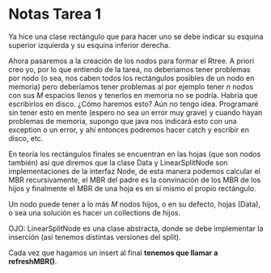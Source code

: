 # Notas Tarea 1

Ya hice una clase rectángulo que para hacer uno se debe indicar su esquina superior izquierda y su esquina inferior derecha.  

Ahora pasaremos a la creación de los nodos para formar el Rtree. A priori creo yo, por lo que entiendo de la tarea, no deberiamos tener problemas por nodo (o sea, nos caben todos los rectángulos posibles de un nodo en memoria) pero deberíamos tener problemas al por ejemplo tener $n$ nodos con sus $M$ espacios llenos y tenerlos en memoria no se podría. Habría que escribirlos en disco. ¿Cómo haremos esto? Aún no tengo idea. Programaré sin tener esto en mente (espero no sea un error muy grave) y cuando hayan problemas de memoria, supongo que java nos indicará esto con una exception o un error, y ahí entonces podremos hacer catch y escribir en disco, etc.  

En teoría los rectángulos finales se encuentran en las hojas (que son nodos también) así que diremos que la clase Data y LinearSplitNode son implementaciones de la interfaz Node, de esta manera podemos calcular el MBR recursivamente, el MBR del padre es la convinación de los MBR de los hijos y finalmente el MBR de una hoja es en sí mismo el propio rectángulo.

Un nodo puede tener a lo más $M$ nodos hijos, o en su defecto, hojas (Data), o sea una solución es hacer un collections de hijos.

OJO: LinearSplitNode es una clase abstracta, donde se debe implementar la inserción (así tenemos distintas versiones del split).

Cada vez que hagamos un insert al final **tenemos que llamar a refreshMBR()**.  
